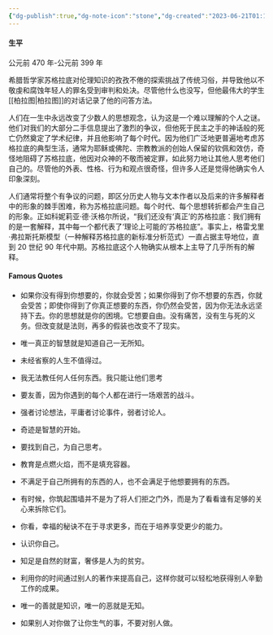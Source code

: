 ```yaml
---
{"dg-publish":true,"dg-note-icon":"stone","dg-created":"2023-06-21T01:10:00+08:00","dg-updated":"2023-06-21T01:10:00+08:00","tags":["socrates","philosophers"],"dg-path":"阅读/苏格拉底.md","permalink":"/阅读/苏格拉底/","dgPassFrontmatter":true,"noteIcon":"stone","created":"2023-06-21T01:10:00+08:00","updated":"2023-06-21T01:10:00+08:00"}
---
```


#### 生平
公元前 470 年-公元前 399 年
  
希腊哲学家苏格拉底对伦理知识的孜孜不倦的探索挑战了传统习俗，并导致他以不敬虔和腐蚀年轻人的罪名受到审判和处决。尽管他什么也没写，但他最伟大的学生[[柏拉图\|柏拉图]]的对话记录了他的问答方法。
  
人们在一生中永远改变了少数人的思想观念，认为这是一个难以理解的个人之谜。他们对我们的大部分二手信息提出了激烈的争议，但他死于民主之手的神话般的死亡仍然奠定了学术纪律，并且他影响了每个时代。因为他们广泛地更普遍地考虑苏格拉底的典型生活，通常为耶稣或佛陀、宗教教派的创始人保留的钦佩和效仿，奇怪地阻碍了苏格拉底，他因对众神的不敬而被定罪，如此努力地让其他人思考他们自己的。尽管他的外表、性格、行为和观点很奇怪，但许多人还是觉得他确实令人印象深刻。
  
人们通常将整个有争议的问题，即区分历史人物与文本作者以及后来的许多解释者中的形象的棘手困难，称为苏格拉底问题。每个时代、每个思想转折都会产生自己的形象。正如科妮莉亚·德·沃格尔所说，“我们还没有‘真正’的苏格拉底：我们拥有的是一套解释，其中每一个都代表了‘理论上可能的’苏格拉底”。事实上，格雷戈里·弗拉斯托斯模型（一种解释苏格拉底的新标准分析范式）一直占据主导地位，直到 20 世纪 90 年代中期。苏格拉底这个人物确实从根本上主导了几乎所有的解释。

#### Famous Quotes

- 如果你没有得到你想要的，你就会受苦；如果你得到了你不想要的东西，你就会受苦；即使你得到了你真正想要的东西，你仍然会受苦，因为你无法永远坚持下去。你的思想就是你的困境。它想要自由。没有痛苦，没有生与死的义务。但改变就是法则，再多的假装也改变不了现实。

- 唯一真正的智慧就是知道自己一无所知。

- 未经省察的人生不值得过。

- 我无法教任何人任何东西。我只能让他们思考

- 要友善，因为你遇到的每个人都在进行一场艰苦的战斗。

- 强者讨论想法，平庸者讨论事件，弱者讨论人。

- 奇迹是智慧的开始。

- 要找到自己，为自己思考。

- 教育是点燃火焰，而不是填充容器。

- 不满足于自己所拥有的东西的人，也不会满足于他想要拥有的东西。

- 有时候，你筑起围墙并不是为了将人们拒之门外，而是为了看看谁有足够的关心来拆除它们。

- 你看，幸福的秘诀不在于寻求更多，而在于培养享受更少的能力。

- 认识你自己。

- 知足是自然的财富，奢侈是人为的贫穷。

- 利用你的时间通过别人的著作来提高自己，这样你就可以轻松地获得别人辛勤工作的成果。

- 唯一的善就是知识，唯一的恶就是无知。

- 如果别人对你做了让你生气的事，不要对别人做。
